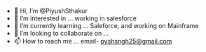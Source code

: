 - 👋 Hi, I’m @PiyushSthakur
- 👀 I’m interested in ... working in salesforce
- 🌱 I’m currently learning ... Saleforce, and working on Mainframe
- 💞️ I’m looking to collaborate on ...
- 📫 How to reach me ... email- pyshsngh25@gmail.com

<!---
PiyushSthakur/PiyushSthakur is a ✨ special ✨ repository because its `README.md` (this file) appears on your GitHub profile.
You can click the Preview link to take a look at your changes.
--->
